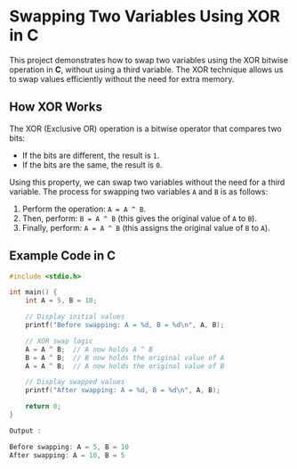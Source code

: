 # Swapping Two Variables Using XOR in C

This project demonstrates how to swap two variables using the XOR bitwise operation in **C**, without using a third variable. The XOR technique allows us to swap values efficiently without the need for extra memory.

## How XOR Works

The XOR (Exclusive OR) operation is a bitwise operator that compares two bits:
- If the bits are different, the result is `1`.
- If the bits are the same, the result is `0`.

Using this property, we can swap two variables without the need for a third variable. The process for swapping two variables `A` and `B` is as follows:

1. Perform the operation: `A = A ^ B`.
2. Then, perform: `B = A ^ B` (this gives the original value of `A` to `B`).
3. Finally, perform: `A = A ^ B` (this assigns the original value of `B` to `A`).

## Example Code in C

```c
#include <stdio.h>

int main() {
    int A = 5, B = 10;

    // Display initial values
    printf("Before swapping: A = %d, B = %d\n", A, B);

    // XOR swap logic
    A = A ^ B;  // A now holds A ^ B
    B = A ^ B;  // B now holds the original value of A
    A = A ^ B;  // A now holds the original value of B

    // Display swapped values
    printf("After swapping: A = %d, B = %d\n", A, B);

    return 0;
}

Output : 

Before swapping: A = 5, B = 10
After swapping: A = 10, B = 5

